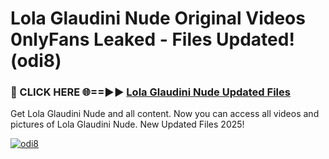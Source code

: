 # Lola Glaudini Nude Original Videos 0nlyFans Leaked - Files Updated! (odi8)

<h3>🔴 CLICK HERE 🌐==►► <a href="https://tinyurl.com/4mcuefdz" rel="nofollow">Lola Glaudini Nude Updated Files</a></h3>

Get Lola Glaudini Nude and all content. Now you can access all videos and pictures of Lola Glaudini Nude. New Updated Files 2025!

[![odi8](https://i.imgur.com/StAQSOY.gif)](https://tinyurl.com/4mcuefdz)

